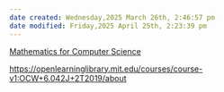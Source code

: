 ```yaml
---
date created: Wednesday,2025 March 26th, 2:46:57 pm
date modified: Friday,2025 April 25th, 2:23:39 pm
---
```


[Mathematics for Computer Science](https://openlearninglibrary.mit.edu/courses/course-v1:OCW+6.042J+2T2019/course/)

https://openlearninglibrary.mit.edu/courses/course-v1:OCW+6.042J+2T2019/about
